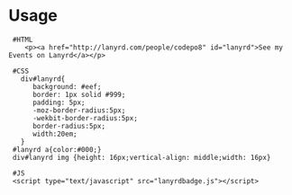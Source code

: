 Usage
=====

     #HTML
        <p><a href="http://lanyrd.com/people/codepo8" id="lanyrd">See my Events on Lanyrd</a></p>

     #CSS 
       div#lanyrd{
          background: #eef;
          border: 1px solid #999;
          padding: 5px;
          -moz-border-radius:5px;
          -wekbit-border-radius:5px;
          border-radius:5px;
          width:20em;
       }
     #lanyrd a{color:#000;}
     div#lanyrd img {height: 16px;vertical-align: middle;width: 16px}

     #JS
     <script type="text/javascript" src="lanyrdbadge.js"></script>

    